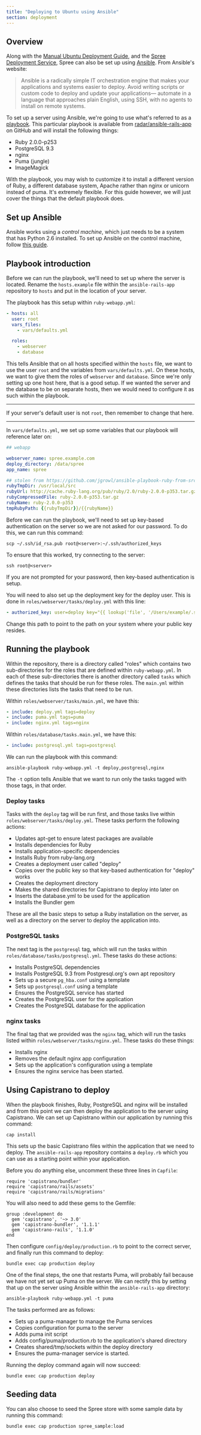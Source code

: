 ```yaml
---
title: "Deploying to Ubuntu using Ansible"
section: deployment
---
```


## Overview

Along with the [Manual Ubuntu Deployment Guide](/developer/manual-ubuntu.html), and the [Spree Deployment Service](/developer/deployment-service.html), Spree can also be set up using [Ansible](http://ansibleworks.com). From Ansible's website:

> Ansible is a radically simple IT orchestration engine that makes your applications and systems easier to deploy. Avoid writing scripts or custom code to deploy and update your applications— automate in a language that approaches plain English, using SSH, with no agents to install on remote systems.

To set up a server using Ansible, we're going to use what's referred to as a [playbook](http://www.ansibleworks.com/docs/playbooks.html). This particular playbook is available from [radar/ansible-rails-app](https://github.com/radar/ansible-rails-app) on GitHub and will install the following things:

- Ruby 2.0.0-p253
- PostgreSQL 9.3
- nginx
- Puma (jungle)
- ImageMagick

With the playbook, you may wish to customize it to install a different version of Ruby, a different database system, Apache rather than nginx or unicorn instead of puma. It's extremely flexible. For this guide however, we will just cover the things that the default playbook does.

## Set up Ansible

Ansible works using a *control machine*, which just needs to be a system that has Python 2.6 installed. To set up Ansible on the control machine, follow [this guide](http://www.ansibleworks.com/docs/intro_installation.html#id11).

## Playbook introduction

Before we can run the playbook, we'll need to set up where the server is located. Rename the `hosts.example` file within the `ansible-rails-app` repository to `hosts` and put in the location of your server.

The playbook has this setup within `ruby-webapp.yml`:

```yaml
- hosts: all
  user: root
  vars_files:
    - vars/defaults.yml

  roles:
    - webserver
    - database
```

This tells Ansible that on all hosts specified within the `hosts` file, we want to use the user `root` and the variables from `vars/defaults.yml`. On these hosts, we want to give them the roles of `webserver` and `database`. Since we're only setting up one host here, that is a good setup. If we wanted the server and the database to be on separate hosts, then we would need to configure it as such within the playbook.

***
If your server's default user is not `root`, then remember to change that here.
***

In `vars/defaults.yml`, we set up some variables that our playbook will reference later on:

```yaml
## webapp

webserver_name: spree.example.com
deploy_directory: /data/spree
app_name: spree

## stolen from https://github.com/jgrowl/ansible-playbook-ruby-from-src
rubyTmpDir: /usr/local/src
rubyUrl: http://cache.ruby-lang.org/pub/ruby/2.0/ruby-2.0.0-p353.tar.gz
rubyCompressedFile: ruby-2.0.0-p353.tar.gz
rubyName: ruby-2.0.0-p353
tmpRubyPath: {{rubyTmpDir}}/{{rubyName}}
```

Before we can run the playbook, we'll need to set up key-based authentication on the server so we are not asked for our password. To do this, we can run this command:

    scp ~/.ssh/id_rsa.pub root@<server>:~/.ssh/authorized_keys

To ensure that this worked, try connecting to the server:

    ssh root@<server>

If you are not prompted for your password, then key-based authentication is setup.

You will need to also set up the deployment key for the deploy user. This is done in `roles/webserver/tasks/deploy.yml` with this line:

```yaml
- authorized_key: user=deploy key="{{ lookup('file', '/Users/example/.ssh/id_rsa.pub') }}"
```

Change this path to point to the path on your system where your public key resides.

## Running the playbook

Within the repository, there is a directory called "roles" which contains two sub-directories for the roles that are defined within `ruby-webapp.yml`. In each of these sub-directories there is another directory called `tasks` which defines the tasks that should be run for these roles. The `main.yml` within these directories lists the tasks that need to be run.

Within `roles/webserver/tasks/main.yml`, we have this:

```yaml
- include: deploy.yml tags=deploy
- include: puma.yml tags=puma
- include: nginx.yml tags=nginx
```

Within `roles/database/tasks.main.yml`, we have this:

```yaml
- include: postgresql.yml tags=postgresql
```

We can run the playbook with this command:

    ansible-playbook ruby-webapp.yml -t deploy,postgresql,nginx

The `-t` option tells Ansible that we want to run only the tasks tagged with those tags, in that order.

### Deploy tasks

Tasks with the `deploy` tag will be run first, and those tasks live within `roles/webserver/tasks/deploy.yml`. These tasks perform the following actions:

* Updates apt-get to ensure latest packages are available
* Installs dependencies for Ruby
* Installs application-specific dependencies
* Installs Ruby from ruby-lang.org
* Creates a deployment user called "deploy"
* Copies over the public key so that key-based authentication for "deploy" works
* Creates the deployment directory
* Makes the shared directories for Capistrano to deploy into later on
* Inserts the database.yml to be used for the application
* Installs the Bundler gem

These are all the basic steps to setup a Ruby installation on the server, as well as a directory on the server to deploy the application into.

### PostgreSQL tasks

The next tag is the `postgresql` tag, which will run the tasks within `roles/database/tasks/postgresql.yml`. These tasks do these actions:

* Installs PostgreSQL dependencies
* Installs PostgreSQL 9.3 from Postgresql.org's own apt repository
* Sets up a secure `pg_hba.conf` using a template
* Sets up `postgresql.conf` using a template
* Ensures the PostgreSQL service has started
* Creates the PostgreSQL user for the application
* Creates the PostgreSQL database for the application

### nginx tasks

The final tag that we provided was the `nginx` tag, which will run the tasks listed within `roles/webserver/tasks/nginx.yml`. These tasks do these things:

* Installs nginx
* Removes the default nginx app configuration
* Sets up the application's configuration using a template
* Ensures the nginx service has been started.

## Using Capistrano to deploy

When the playbook finishes, Ruby, PostgreSQL and nginx will be installed and from this point we can then deploy the application to the server using Capistrano. We can set up Capistrano within our application by running this command:

    cap install

This sets up the basic Capistrano files within the application that we need to deploy. The `ansible-rails-app` repository contains a `deploy.rb` which you can use as a starting point within your application.

Before you do anything else, uncomment these three lines in `Capfile`:

    require 'capistrano/bundler'
    require 'capistrano/rails/assets'
    require 'capistrano/rails/migrations'

You will also need to add these gems to the Gemfile:

    group :development do
      gem 'capistrano', '~> 3.0'
      gem 'capistrano-bundler', '1.1.1'
      gem 'capistrano-rails', '1.1.0'
    end

Then configure `config/deploy/production.rb` to point to the correct server, and finally run this command to deploy:

    bundle exec cap production deploy

One of the final steps, the one that restarts Puma, will probably fail because we have not yet set up Puma on the server. We can rectify this by setting that up on the server using Ansible within the `ansible-rails-app` directory:

    ansible-playbook ruby-webapp.yml -t puma

The tasks performed are as follows:

* Sets up a puma-manager to manage the Puma services
* Copies configuration for puma to the server
* Adds puma init script
* Adds config/puma/production.rb to the application's shared directory
* Creates shared/tmp/sockets within the deploy directory
* Ensures the puma-manager service is started.

Running the deploy command again will now succeed:

    bundle exec cap production deploy

## Seeding data

You can also choose to seed the Spree store with some sample data by running this command:

    bundle exec cap production spree_sample:load

